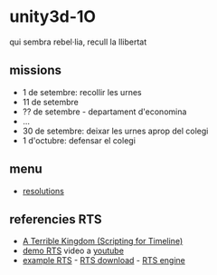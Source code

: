 # unity3d-1O

qui sembra rebel·lia, recull la llibertat

## missions

* 1 de setembre: recollir les urnes
* 11 de setembre
* ?? de setembre - departament d'economina
* ...
* 30 de setembre: deixar les urnes aprop del colegi
* 1 d'octubre: defensar el colegi

## menu

* [resolutions](http://unity.bretthewitt.net/tutorials/tut8.php)

## referencies RTS

* [A Terrible Kingdom (Scripting for Timeline)](https://github.com/UnityTechnologies/ATerribleKingdom)
* [demo RTS](https://github.com/malinovsky239/unity-strategy) video a [youtube](https://www.youtube.com/watch?v=JppXaf6VvQA&feature=youtu.be)
* [example RTS](https://www.youtube.com/watch?v=pKRnfwFOc_c) - [RTS download](http://unity.bretthewitt.net/projects/project1.php) - [RTS engine](http://unity.bretthewitt.net/tutorials/tut1.php)
